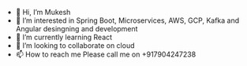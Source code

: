 - 👋 Hi, I’m Mukesh
- 👀 I’m interested in Spring Boot, Microservices, AWS, GCP, Kafka and Angular desingning and development
- 🌱 I’m currently learning React
- 💞️ I’m looking to collaborate on cloud
- 📫 How to reach me Please call me on +917904247238

<!---
javawebtutor/javawebtutor is a ✨ special ✨ repository because its `README.md` (this file) appears on your GitHub profile.
You can click the Preview link to take a look at your changes.
--->
